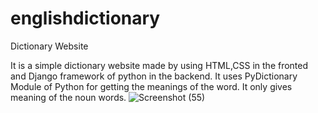 # englishdictionary
Dictionary Website

It is a simple dictionary website made by using HTML,CSS in the fronted and Django framework of python in the backend.
It uses PyDictionary Module of Python for getting the meanings of the word.
It only gives meaning of the noun words.
![Screenshot (55)](https://user-images.githubusercontent.com/66771301/145672052-ff9e1d3a-b83d-4f2b-9c33-91e2d1fb2e62.png)
